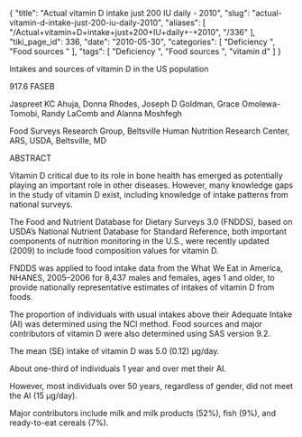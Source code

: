 {
    "title": "Actual vitamin D intake just 200 IU daily - 2010",
    "slug": "actual-vitamin-d-intake-just-200-iu-daily-2010",
    "aliases": [
        "/Actual+vitamin+D+intake+just+200+IU+daily+-+2010",
        "/336"
    ],
    "tiki_page_id": 336,
    "date": "2010-05-30",
    "categories": [
        "Deficiency ",
        "Food sources "
    ],
    "tags": [
        "Deficiency ",
        "Food sources ",
        "vitamin d"
    ]
}


Intakes and sources of vitamin D in the US population

917.6  FASEB

Jaspreet KC Ahuja, Donna Rhodes, Joseph D Goldman, Grace Omolewa-Tomobi, Randy LaComb and Alanna Moshfegh

Food Surveys Research Group, Beltsville Human Nutrition Research Center, ARS, USDA, Beltsville, MD

ABSTRACT

Vitamin D critical due to its role in bone health has emerged as potentially playing an important role in other diseases. However, many knowledge gaps in the study of vitamin D exist, including knowledge of intake patterns from national surveys. 

The Food and Nutrient Database for Dietary Surveys 3.0 (FNDDS), based on USDA’s National Nutrient Database for Standard Reference, both important components of nutrition monitoring in the U.S., were recently updated (2009) to include food composition values for vitamin D. 

FNDDS was applied to food intake data from the What We Eat in America, NHANES, 2005–2006 for 8,437 males and females, ages 1 and older, to provide nationally representative estimates of intakes of vitamin D from foods. 

The proportion of individuals with usual intakes above their Adequate Intake (AI) was determined using the NCI method. Food sources and major contributors of vitamin D were also determined using SAS version 9.2. 

The mean (SE) intake of vitamin D was 5.0 (0.12) µg/day. 

About one-third of individuals 1 year and over met their AI. 

However, most individuals over 50 years, regardless of gender, did not meet the AI (15 µg/day). 

Major contributors include milk and milk products (52%), fish (9%), and ready-to-eat cereals (7%).